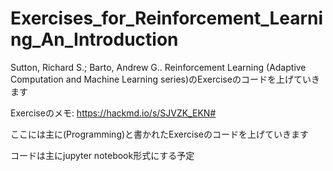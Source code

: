 # Exercises_for_Reinforcement_Learning_An_Introduction
Sutton, Richard S.; Barto, Andrew G.. Reinforcement Learning (Adaptive Computation and Machine Learning series)のExerciseのコードを上げていきます

Exerciseのメモ:
https://hackmd.io/s/SJVZK_EKN#

ここには主に(Programming)と書かれたExerciseのコードを上げていきます

コードは主にjupyter notebook形式にする予定

